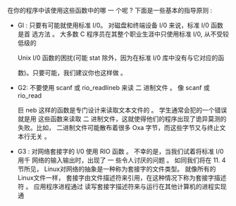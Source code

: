 在你的程序中该使用这些函数中的哪 一 个呢 ? 下面是一些基本的指导原则 :

- Gl : 只要有可能就使用标准 I/0。 对磁盘和终端设备 I/0 来说，标准 I/0 函数是首 选方法 。 大多数 C 程序员在其整个职业生涯中只使用标准 I/0, 从不受较低级的

	Unix I/0 函数的困扰(可能 stat 除外，因为在标准 I/0 库中没有与它对应的函

	数)。只要可能，我们建议你也这样做 。

- G2: 不要使用 scanf 或 rio_readlineb 来读 二 进制文件 。 像 scanf 或 rio_read­

	巨 neb 这样的函数是专门设计来读取文本文件的 。 学生通常会犯的一个错误就是用 这些函数来读取 二 进制文件，这就使得他们的程序出现了诡异莫测的失败。比如， 二进制文件可能散布着很多 Oxa 字节，而这些字节又与终止文本行无关 。

- G3 : 对网络套接字的 I/0 使用 RIO 函数 。 不幸的是，当我们试着将标准 I/0 用千 网络的输入输出时，出现了 一 些令人讨厌的问题 。 如同我们将在 11. 4 节所见， Linux对网络的抽象是一种称为套接字的文件类型。 就像所有的 Linux文件一样， 套接字由文件描述符来引用，在这种情况下称为套接字描述符 。 应用程序进程通过 读写套接字描述符来与运行在其他计算机的进程实现通
